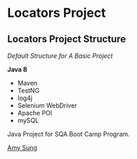 # Locators Project
## Locators Project Structure

*Default Structure for A Basic Project*

**Java 8**

* Maven
* TestNG
* log4j
* Selenium WebDriver
* Apache POI
* mySQL

Java Project for SQA Boot Camp Program. 

[Amy Sung](http://github.com/amysungit)
